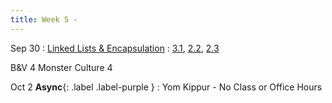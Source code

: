 ```yaml
---
title: Week 5 - 
---
```


Sep 30
: [Linked Lists & Encapsulation](#)
  : [3.1](#), [2.2](#), [2.3](#)

B&V 4
Monster Culture 4

Oct 2 **Async**{: .label .label-purple }
: Yom Kippur - No Class or Office Hours